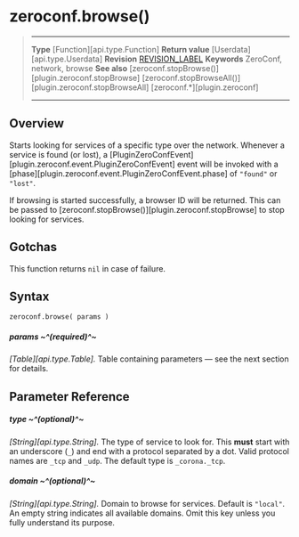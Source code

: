 # zeroconf.browse()

> --------------------- ------------------------------------------------------------------------------------------
> __Type__				[Function][api.type.Function]
> __Return value__		[Userdata][api.type.Userdata]
> __Revision__			[REVISION_LABEL](REVISION_URL)
> __Keywords__			ZeroConf, network, browse
> __See also__			[zeroconf.stopBrowse()][plugin.zeroconf.stopBrowse]
>						[zeroconf.stopBrowseAll()][plugin.zeroconf.stopBrowseAll]
>						[zeroconf.*][plugin.zeroconf]
> --------------------- ------------------------------------------------------------------------------------------


## Overview

Starts looking for services of a specific type over the network. Whenever a service is found (or&nbsp;lost), a [PluginZeroConfEvent][plugin.zeroconf.event.PluginZeroConfEvent] event will be invoked with a [phase][plugin.zeroconf.event.PluginZeroConfEvent.phase] of `"found"` or `"lost"`.

If browsing is started successfully, a browser&nbsp;ID will be returned. This can be passed to [zeroconf.stopBrowse()][plugin.zeroconf.stopBrowse] to stop looking for services.


## Gotchas

This function returns `nil` in case of failure.


## Syntax

	zeroconf.browse( params )

##### params ~^(required)^~
_[Table][api.type.Table]._ Table containing parameters &mdash; see the next section for details.


## Parameter Reference

##### type ~^(optional)^~
_[String][api.type.String]._ The type of service to look for. This __must__ start with an underscore (`_`) and end with a protocol separated by a dot. Valid protocol names are `_tcp` and `_udp`. The default type is `_corona._tcp`.

##### domain ~^(optional)^~
_[String][api.type.String]._ Domain to browse for services. Default is `"local"`. An empty string indicates all available domains. Omit this key unless you fully understand its purpose.
